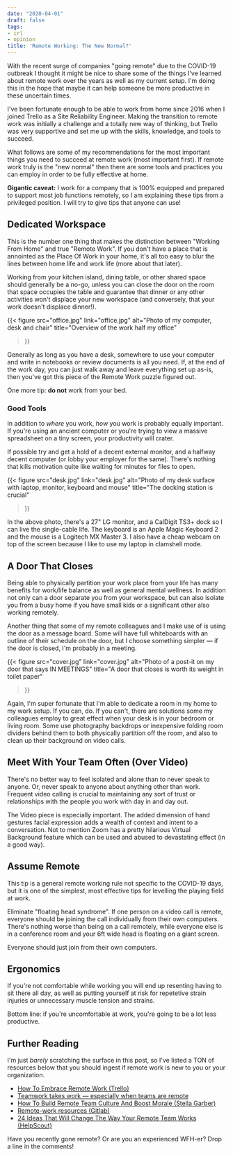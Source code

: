 ```yaml
---
date: "2020-04-01"
draft: false
tags:
- irl
- opinion
title: 'Remote Working: The New Normal?'
---
```


With the recent surge of companies "going remote" due to the COVID-19 outbreak
I thought it might be nice to share some of the things I've learned about remote
work over the years as well as my current setup. I'm doing this in the hope
that maybe it can help someone be more productive in these uncertain times.

I've been fortunate enough to be able to work from home since 2016 when I joined
Trello as a Site Reliability Engineer. Making the transition to remote work was
initially a challenge and a totally new way of thinking, but Trello was very
supportive and set me up with the skills, knowledge, and tools to succeed.

What follows are some of my recommendations for the most important things you
need to succeed at remote work (most important first). If remote work truly is
the "new normal" then there are some tools and practices you can employ in order
to be fully effective at home.
<!--more-->

**Gigantic caveat:** I work for a company that is 100% equipped and prepared to
support most job functions remotely, so I am explaining these tips from a
privileged position. I will try to give tips that anyone can use!

## Dedicated Workspace

This is the number one thing that makes the distinction between "Working From
Home" and true "Remote Work". If you don't have a place that is annointed as the
Place Of Work in your home, it's all too easy to blur the lines between home
life and work life (more about that later).

Working from your kitchen island, dining table, or other shared space should
generally be a no-go, unless you can close the door on the room that space
occupies the table and guarantee that dinner or any other activities won't
displace your new workspace (and conversely, that your work doesn't displace 
dinner!).

{{< figure
    src="office.jpg"
    link="office.jpg"
    alt="Photo of my computer, desk and chair"
    title="Overview of the work half my office"
>}}

Generally as long as you have a desk, somewhere to use your computer and write
in notebooks or review documents is all you need. If, at the end of the work
day, you can just walk away and leave everything set up as-is, then you've
got this piece of the Remote Work puzzle figured out.

One more tip: **do not** work from your bed.

### Good Tools

In addition to _where_ you work, _how_ you work is probably equally important.
If you're using an ancient computer or you're trying to view a massive
spreadsheet on a tiny screen, your productivity will crater.

If possible try and get a hold of a decent external monitor, and a halfway
decent computer (or lobby your employer for the same). There's nothing that
kills motivation quite like waiting for minutes for files to open.

{{< figure
    src="desk.jpg"
    link="desk.jpg"
    alt="Photo of my desk surface with laptop, monitor, keyboard and mouse"
    title="The docking station is crucial"
>}}

In the above photo, there's a 27" LG monitor, and a CalDigit TS3+ dock so I can
live the single-cable life. The keyboard is an Apple Magic Keyboard 2 and the 
mouse is a Logitech MX Master 3. I also have a cheap webcam on top of the screen
because I like to use my laptop in clamshell mode.

## A Door That Closes

Being able to physically partition your work place from your life has many
benefits for work/life balance as well as general mental wellness. In addition
not only can a door separate you from your workspace, but can also isolate you
from a busy home if you have small kids or a significant other also working
remotely.

Another thing that some of my remote colleagues and I make use of is using the
door as a message board. Some will have full whiteboards with an outline of 
their schedule on the door, but I choose something simpler — if the door is
closed, I'm probably in a meeting.

{{< figure
    src="cover.jpg"
    link="cover.jpg"
    alt="Photo of a post-it on my door that says IN MEETINGS"
    title="A door that closes is worth its weight in toilet paper"
>}}

Again, I'm super fortunate that I'm able to dedicate a room in my home to my
work setup. If you can, do. If you can't, there are solutions some my
colleagues employ to great effect when your desk is in your bedroom or living
room. Some use photography backdrops or inexpensive folding room dividers 
behind them to both physically partition off the room, and also to clean up
their background on video calls.

## Meet With Your Team Often (Over Video)

There's no better way to feel isolated and alone than to never speak to anyone.
Or, never speak to anyone about anything other than work. Frequent video calling
is crucial to maintaining any sort of trust or relationships with the people you
work with day in and day out.

The Video piece is especially important. The added dimension of hand gestures
facial expression adds a wealth of context and intent to a conversation. Not to
mention Zoom has a pretty hilarious Virtual Background feature which can be used
and abused to devastating effect (in a good way).

## Assume Remote


This tip is a general remote working rule not specific to the COVID-19 days,
but it is one of the simplest, most effective tips for levelling the playing
field at work.


Eliminate "floating head syndrome". If one person on a video call is remote,
everyone should be joining the call individually from their own computers.
There's nothing worse than being on a call remotely, while everyone else is
in a conference room and your 6ft wide head is floating on a giant screen.

Everyone should just join from their own computers.

## Ergonomics

If you're not comfortable while working you will end up resenting having to sit
there all day, as well as putting yourself at risk for repetetive strain
injuries or unnecessary muscle tension and strains.

Bottom line: if you're uncomfortable at work, you're going to be a lot less
productive.

## Further Reading

I'm just _barely_ scratching the surface in this post, so I've listed a TON of
resources below that you should ingest if remote work is new to you or your
organization.

- [How To Embrace Remote Work (Trello)](https://trello.com/remote-work-guide)
- [Teamwork takes work — especially when teams are remote](https://atlassian.com/remote)
- [How To Build Remote Team Culture And Boost Morale (Stella Garber)](https://medium.com/remotely-managing/how-to-build-remote-team-culture-and-boost-morale-1deca1695110)
- [Remote-work resources (Gitlab)](https://about.gitlab.com/company/culture/all-remote/resources/)
- [24 Ideas That Will Change The Way Your Remote Team Works (HelpScout)](https://www.helpscout.com/blog/remote-work-resources/)

Have you recently gone remote? Or are you an experienced WFH-er? Drop a line in
the comments!
